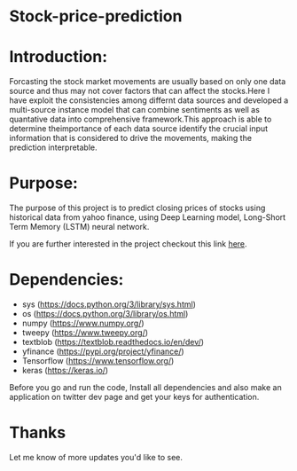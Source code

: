 # Stock-price-prediction
# Introduction:
Forcasting the stock market movements are usually based on only one data source and thus may not cover factors that can affect the stocks.Here I have exploit the consistencies among differnt data sources and developed a multi-source instance model that can combine sentiments as well as quantative data into comprehensive framework.This approach is able to determine theimportance of each data source identify the crucial input information that is considered to drive the movements, making the prediction interpretable.

# Purpose:
The purpose of this project is to predict closing prices of stocks using historical data from yahoo finance, using Deep Learning model, Long-Short Term Memory (LSTM) neural network.

If you are further interested in the project checkout this link [here](https://www.ijariit.com/manuscript/stock-market-prediction-using-rnn-and-sentiment-analysis/).

# Dependencies:

*   sys (https://docs.python.org/3/library/sys.html)
*   os (https://docs.python.org/3/library/os.html)
*   numpy (https://www.numpy.org/)
*   tweepy (https://www.tweepy.org/)    
*   textblob (https://textblob.readthedocs.io/en/dev/)
*   yfinance (https://pypi.org/project/yfinance/)
*   Tensorflow (https://www.tensorflow.org/)
*   keras (https://keras.io/)

Before you go and run the code, Install all dependencies and also make an application on twitter dev page and get your keys for authentication.

# Thanks
Let me know of more updates you'd like to see.
